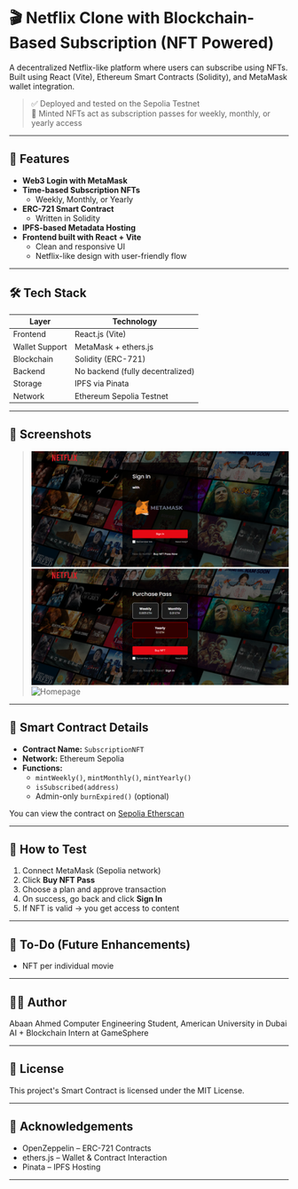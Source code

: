 # 🎬 Netflix Clone with Blockchain-Based Subscription (NFT Powered)

A decentralized Netflix-like platform where users can subscribe using NFTs. Built using React (Vite), Ethereum Smart Contracts (Solidity), and MetaMask wallet integration.

> ✅ Deployed and tested on the Sepolia Testnet  
> 🧪 Minted NFTs act as subscription passes for weekly, monthly, or yearly access

---

## 🚀 Features

- **Web3 Login with MetaMask**
- **Time-based Subscription NFTs**
  - Weekly, Monthly, or Yearly
- **ERC-721 Smart Contract**
  - Written in Solidity
- **IPFS-based Metadata Hosting**
- **Frontend built with React + Vite**
  - Clean and responsive UI
  - Netflix-like design with user-friendly flow

---

## 🛠️ Tech Stack

| Layer          | Technology                     |
|----------------|--------------------------------|
| Frontend       | React.js (Vite)                |
| Wallet Support | MetaMask + ethers.js           |
| Blockchain     | Solidity (ERC-721)             |
| Backend        | No backend (fully decentralized) |
| Storage        | IPFS via Pinata                |
| Network        | Ethereum Sepolia Testnet       |

---

## 📸 Screenshots

> ![Login Page](./screenshots/login.png)
> ![Subscription Options](./screenshots/subscription.png)
> ![Homepage](./screenshots/homepage.png)

---

## 🔗 Smart Contract Details

- **Contract Name:** `SubscriptionNFT`
- **Network:** Ethereum Sepolia
- **Functions:**
  - `mintWeekly()`, `mintMonthly()`, `mintYearly()`
  - `isSubscribed(address)`
  - Admin-only `burnExpired()` (optional)

You can view the contract on [Sepolia Etherscan](https://sepolia.etherscan.io/address/0x717a6a2732a98cd4bf94fcd80b981a80b58719bd)

---

## 🧪 How to Test

1. Connect MetaMask (Sepolia network)
2. Click **Buy NFT Pass**
3. Choose a plan and approve transaction
4. On success, go back and click **Sign In**
5. If NFT is valid → you get access to content

---

## 📌 To-Do (Future Enhancements)

 - NFT per individual movie

---

## 🙋‍♂️ Author

Abaan Ahmed
Computer Engineering Student, American University in Dubai
AI + Blockchain Intern at GameSphere

---

## 📃 License

This project's Smart Contract is licensed under the MIT License.

---

## 📝 Acknowledgements

- OpenZeppelin – ERC-721 Contracts
- ethers.js – Wallet & Contract Interaction
- Pinata – IPFS Hosting

---